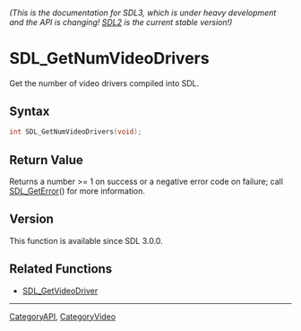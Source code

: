 ###### (This is the documentation for SDL3, which is under heavy development and the API is changing! [SDL2](https://wiki.libsdl.org/SDL2/) is the current stable version!)
# SDL_GetNumVideoDrivers

Get the number of video drivers compiled into SDL.

## Syntax

```c
int SDL_GetNumVideoDrivers(void);

```

## Return Value

Returns a number >= 1 on success or a negative error code on failure; call
[SDL_GetError](SDL_GetError.md)() for more information.

## Version

This function is available since SDL 3.0.0.

## Related Functions

* [SDL_GetVideoDriver](SDL_GetVideoDriver.md)

----
[CategoryAPI](CategoryAPI.md), [CategoryVideo](CategoryVideo.md)

